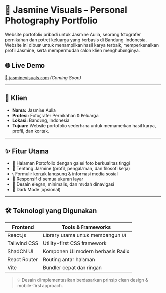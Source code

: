 # 📸 Jasmine Visuals – Personal Photography Portfolio

Website portofolio pribadi untuk Jasmine Aulia, seorang fotografer pernikahan dan potret keluarga yang berbasis di Bandung, Indonesia. Website ini dibuat untuk menampilkan hasil karya terbaik, memperkenalkan profil Jasmine, serta mempermudah calon klien menghubunginya.

## 🌐 Live Demo
[🔗 jasminevisuals.com](https://jasminevisuals.com) *(Coming Soon)*

---

## 👤 Klien
- **Nama:** Jasmine Aulia  
- **Profesi:** Fotografer Pernikahan & Keluarga  
- **Lokasi:** Bandung, Indonesia  
- **Tujuan:** Website portofolio sederhana untuk memamerkan hasil karya, profil, dan kontak.

---

## ✨ Fitur Utama
- 💼 Halaman Portofolio dengan galeri foto berkualitas tinggi
- 🙋 Tentang Jasmine (profil, pengalaman, dan filosofi kerja)
- 📞 Formulir kontak langsung & informasi media sosial
- 📱 Responsif di semua ukuran layar
- 🎨 Desain elegan, minimalis, dan mudah dinavigasi
- 🌙 Dark Mode (opsional)

---

## 🛠️ Teknologi yang Digunakan

| Frontend        | Tools & Frameworks                       |
|-----------------|------------------------------------------|
| React.js        | Library utama untuk membangun UI        |
| Tailwind CSS    | Utility-first CSS framework             |
| ShadCN UI       | Komponen UI modern berbasis Radix       |
| React Router    | Routing antar halaman                   |
| Vite            | Bundler cepat dan ringan                |

> 💡 Desain diimplementasikan berdasarkan prinsip clean design & mobile-first approach.

